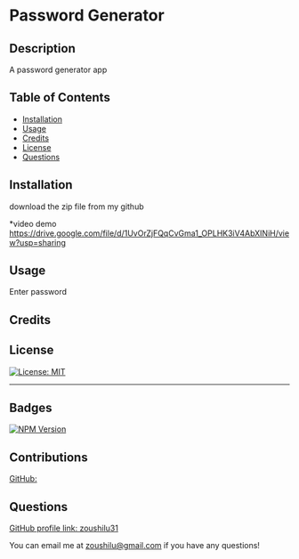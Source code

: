 # Password Generator

## Description 
A password generator app

## Table of Contents

* [Installation](#installation)
* [Usage](#usage)
* [Credits](#credits)
* [License](#license)
* [Questions](#questions)

## Installation

download the zip file from my github

*video demo https://drive.google.com/file/d/1UvOrZjFQqCvGma1_OPLHK3iV4AbXINiH/view?usp=sharing

## Usage 

Enter password


## Credits



## License

[![License: MIT](https://img.shields.io/badge/License-MIT-yellow.svg)](https://opensource.org/licenses/MIT)

---
  

## Badges

[![NPM Version](https://img.shields.io/npm/v/npm.svg?style=flat)]()

## Contributions

[GitHub: ](https://github.com/)


## Questions

[GitHub profile link: zoushilu31](https://github.com/zoushilu31)

You can email me at zoushilu@gmail.com if you have any questions!
